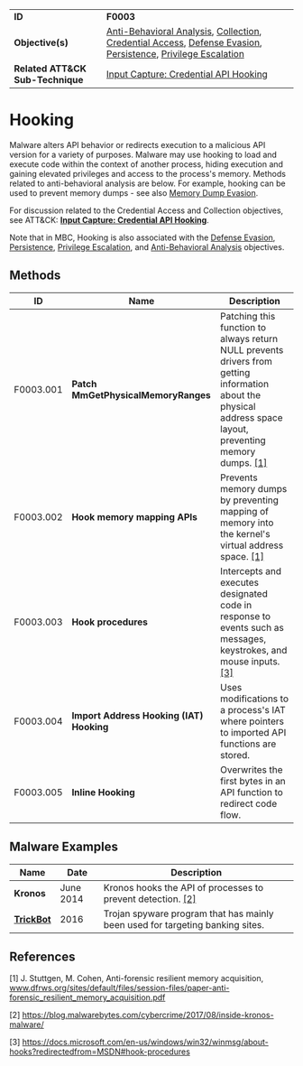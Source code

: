 |||
|------------------|------------------------|
|**ID**|**F0003**|
|**Objective(s)**|[Anti-Behavioral Analysis](https://github.com/MBCProject/mbc-markdown/tree/master/anti-behavioral-analysis), [Collection](https://github.com/MBCProject/mbc-markdown/tree/master/collection), [Credential Access](https://github.com/MBCProject/mbc-markdown/tree/master/credential-access), [Defense Evasion](https://github.com/MBCProject/mbc-markdown/tree/master/defense-evasion), [Persistence](https://github.com/MBCProject/mbc-markdown/tree/master/persistence), [Privilege Escalation](https://github.com/MBCProject/mbc-markdown/tree/master/privilege-escalation)|
|**Related ATT&CK Sub-Technique**|[Input Capture: Credential API Hooking](https://attack.mitre.org/techniques/T1056/004/)|


Hooking
=======
Malware alters API behavior or redirects execution to a malicious API version for a variety of purposes. Malware may use hooking to load and execute code within the context of another process, hiding execution and gaining elevated privileges and access to the process's memory. Methods related to anti-behavioral analysis are below. For example, hooking can be used to prevent memory dumps - see also [Memory Dump Evasion](https://github.com/MBCProject/mbc-markdown/blob/master/anti-behavioral-analysis/evade-memory-dump.md).

For discussion related to the Credential Access and Collection objectives, see ATT&CK: [**Input Capture: Credential API Hooking**](https://attack.mitre.org/techniques/T1056/004/). 

Note that in MBC, Hooking is also associated with the [Defense Evasion](https://github.com/MBCProject/mbc-markdown/tree/master/defense-evasion), [Persistence](https://github.com/MBCProject/mbc-markdown/tree/master/persistence), [Privilege Escalation](https://github.com/MBCProject/mbc-markdown/tree/master/privilege-escalation), and [Anti-Behavioral Analysis](https://github.com/MBCProject/mbc-markdown/tree/master/anti-behavioral-analysis) objectives.

Methods
-------
|ID|Name|Description|
|-----------------------------|--------|-----------------------------|
|F0003.001|**Patch MmGetPhysicalMemoryRanges**| Patching this function to always return NULL prevents drivers from getting information about the physical address space layout, preventing memory dumps. [[1]](#1)|
|F0003.002|**Hook memory mapping APIs**|Prevents memory dumps by preventing mapping of memory into the kernel's virtual address space. [[1]](#1)|
|F0003.003|**Hook procedures**|Intercepts and executes designated code in response to events such as messages, keystrokes, and mouse inputs. [[3]](#3)|
|F0003.004|**Import Address Hooking (IAT) Hooking**|Uses modifications to a process's IAT where pointers to imported API functions are stored.|
|F0003.005|**Inline Hooking**|Overwrites the first bytes in an API function to redirect code flow.|

Malware Examples
----------------
|Name|Date|Description|
|-----------------------------|-----------|-----------------------------|
|**Kronos**|June 2014 |Kronos hooks the API of processes to prevent detection. [[2]](#2)|
|[**TrickBot**](https://github.com/MBCProject/mbc-markdown/tree/master/xample-malware/trickbot.md)|2016|Trojan spyware program that has mainly been used for targeting banking sites.|

References
----------
<a name="1">[1]</a> J. Stuttgen, M. Cohen, Anti-forensic resilient memory acquisition, www.dfrws.org/sites/default/files/session-files/paper-anti-forensic_resilient_memory_acquisition.pdf

<a name="2">[2]</a> https://blog.malwarebytes.com/cybercrime/2017/08/inside-kronos-malware/ 

<a name="3">[3]</a> https://docs.microsoft.com/en-us/windows/win32/winmsg/about-hooks?redirectedfrom=MSDN#hook-procedures